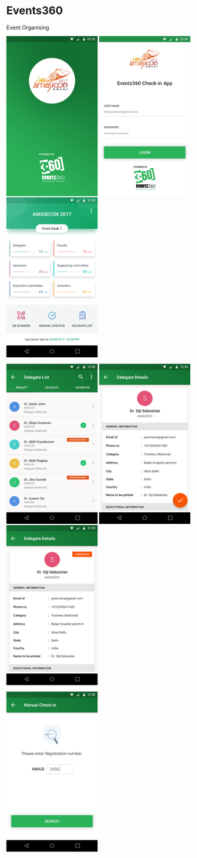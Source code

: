 # Events360
Event Organising


<img src="https://github.com/raheez/Events360/blob/master/snapshots/1.Screen_Splash.png" width="240" height="420">    <img src="https://github.com/raheez/Events360/blob/master/snapshots/2.Screen_Login.png" width="240" height="420">    <img src="https://github.com/raheez/Events360/blob/master/snapshots/3_Dashboard.png" width="240" height="420">


<img src="https://github.com/raheez/Events360/blob/master/snapshots/4.Screen_DelegateList.png" width="240" height="420">    <img src="https://github.com/raheez/Events360/blob/master/snapshots/5.Screen_DetailsPage.png" width="240" height="420">    <img src="https://github.com/raheez/Events360/blob/master/snapshots/6.Screen_DetailsPage.png" width="240" height="420">


 <img src="https://github.com/raheez/Events360/blob/master/snapshots/7.Screen_ManualCheckIn.png" width="240" height="420">


